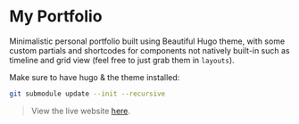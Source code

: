 # My Portfolio

Minimalistic personal portfolio built using Beautiful Hugo theme, with some custom partials and shortcodes for components not natively built-in such as timeline and grid view (feel free to just grab them in `layouts`).

Make sure to have hugo & the theme installed:

```bash
git submodule update --init --recursive
```

> View the live website [here](https://supreme-gg-gg.github.io/).
